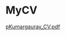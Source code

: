 # MyCV

[pKumargaurav_CV.pdf](https://github.com/gaurav7558808275/MyCV/files/7497838/pKumargaurav_CV.pdf)
